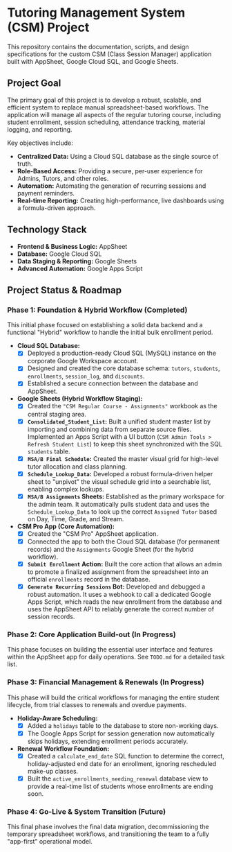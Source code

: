 # Tutoring Management System (CSM) Project

This repository contains the documentation, scripts, and design specifications for the custom CSM (Class Session Manager) application built with AppSheet, Google Cloud SQL, and Google Sheets.

## Project Goal

The primary goal of this project is to develop a robust, scalable, and efficient system to replace manual spreadsheet-based workflows. The application will manage all aspects of the regular tutoring course, including student enrollment, session scheduling, attendance tracking, material logging, and reporting.

Key objectives include:
-   **Centralized Data:** Using a Cloud SQL database as the single source of truth.
-   **Role-Based Access:** Providing a secure, per-user experience for Admins, Tutors, and other roles.
-   **Automation:** Automating the generation of recurring sessions and payment reminders.
-   **Real-time Reporting:** Creating high-performance, live dashboards using a formula-driven approach.

## Technology Stack

* **Frontend & Business Logic:** AppSheet
* **Database:** Google Cloud SQL
* **Data Staging & Reporting:** Google Sheets
* **Advanced Automation:** Google Apps Script

## Project Status & Roadmap

### Phase 1: Foundation & Hybrid Workflow (Completed)

This initial phase focused on establishing a solid data backend and a functional "Hybrid" workflow to handle the initial bulk enrollment period.

* **Cloud SQL Database:**
    * [x] Deployed a production-ready Cloud SQL (MySQL) instance on the corporate Google Workspace account.
    * [x] Designed and created the core database schema: `tutors`, `students`, `enrollments`, `session_log`, and `discounts`.
    * [x] Established a secure connection between the database and AppSheet.

* **Google Sheets (Hybrid Workflow Staging):**
    * [x] Created the `"CSM Regular Course - Assignments"` workbook as the central staging area.
    * [x] **`Consolidated_Student_List`:** Built a unified student master list by importing and combining data from separate source files. Implemented an Apps Script with a UI button (`CSM Admin Tools > Refresh Student List`) to keep this sheet synchronized with the SQL `students` table.
    * [x] **`MSA/B Final Schedule`:** Created the master visual grid for high-level tutor allocation and class planning.
    * [x] **`Schedule_Lookup_Data`:** Developed a robust formula-driven helper sheet to "unpivot" the visual schedule grid into a searchable list, enabling complex lookups.
    * [x] **`MSA/B Assignments` Sheets:** Established as the primary workspace for the admin team. It automatically pulls student data and uses the `Schedule_Lookup_Data` to look up the correct `Assigned Tutor` based on Day, Time, Grade, and Stream.

* **CSM Pro App (Core Automation):**
    * [x] Created the "CSM Pro" AppSheet application.
    * [x] Connected the app to both the Cloud SQL database (for permanent records) and the `Assignments` Google Sheet (for the hybrid workflow).
    * [x] **`Submit Enrollment` Action:** Built the core action that allows an admin to promote a finalized assignment from the spreadsheet into an official `enrollments` record in the database.
    * [x] **`Generate Recurring Sessions` Bot:** Developed and debugged a robust automation. It uses a webhook to call a dedicated Google Apps Script, which reads the new enrollment from the database and uses the AppSheet API to reliably generate the correct number of session records.

### Phase 2: Core Application Build-out (In Progress)

This phase focuses on building the essential user interface and features within the AppSheet app for daily operations. See `TODO.md` for a detailed task list.

### Phase 3: Financial Management & Renewals (In Progress)

This phase will build the critical workflows for managing the entire student lifecycle, from trial classes to renewals and overdue payments.

* **Holiday-Aware Scheduling:**
    * [x] Added a `holidays` table to the database to store non-working days.
    * [x] The Google Apps Script for session generation now automatically skips holidays, extending enrollment periods accurately.
* **Renewal Workflow Foundation:**
    * [x] Created a `calculate_end_date` SQL function to determine the correct, holiday-adjusted end date for an enrollment, ignoring rescheduled make-up classes.
    * [x] Built the `active_enrollments_needing_renewal` database view to provide a real-time list of students whose enrollments are ending soon.

### Phase 4: Go-Live & System Transition (Future)

This final phase involves the final data migration, decommissioning the temporary spreadsheet workflows, and transitioning the team to a fully "app-first" operational model.

